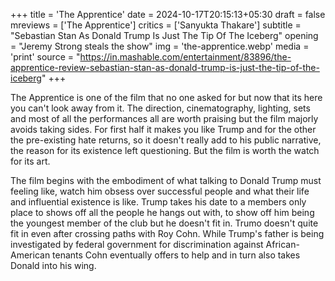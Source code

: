 +++
title = 'The Apprentice'
date = 2024-10-17T20:15:13+05:30
draft = false
mreviews = ['The Apprentice']
critics = ['Sanyukta Thakare']
subtitle = "Sebastian Stan As Donald Trump Is Just The Tip Of The Iceberg"
opening = "Jeremy Strong steals the show"
img = 'the-apprentice.webp'
media = 'print'
source = "https://in.mashable.com/entertainment/83896/the-apprentice-review-sebastian-stan-as-donald-trump-is-just-the-tip-of-the-iceberg"
+++

The Apprentice is one of the film that no one asked for but now that its here you can't look away from it. The direction, cinematography, lighting, sets and most of all the performances all are worth praising but the film majorly avoids taking sides. For first half it makes you like Trump and for the other the pre-existing hate returns, so it doesn't really add to his public narrative, the reason for its existence left questioning. But the film is worth the watch for its art.

The film begins with the embodiment of what talking to Donald Trump must feeling like, watch him obsess over successful people and what their life and influential existence is like. Trump takes his date to a members only place to shows off all the people he hangs out with, to show off him being the youngest member of the club but he doesn't fit in. Trumo doesn't quite fit in even after crossing paths with Roy Cohn.
While Trump's father is being investigated by federal government for discrimination against African-American tenants Cohn eventually offers to help and in turn also takes Donald into his wing.
